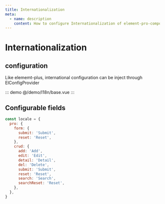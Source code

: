```yaml
---
title: Internationalization
meta:
  - name: description
    content: How to configure Internationalization of element-pro-components
---
```


# Internationalization

## configuration

Like elememt-plus, international configuration can be inject through ElConfigProvider

::: demo
@/demo/I18n/base.vue
:::

## Configurable fields

```js
const locale = {
  pro: {
    form: {
      submit: 'Submit',
      reset: 'Reset',
    },
    crud: {
      add: 'Add',
      edit: 'Edit',
      detail: 'Detail',
      del: 'Delete',
      submit: 'Submit',
      reset: 'Reset',
      search: 'Search',
      searchReset: 'Reset',
    },
  },
}
```
